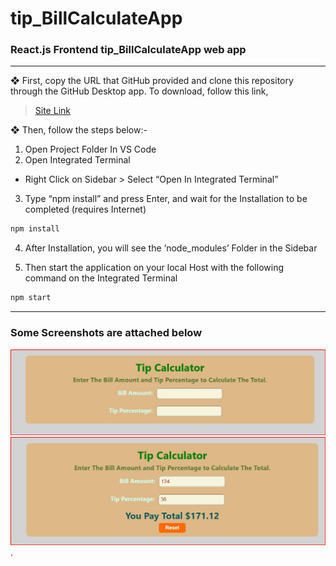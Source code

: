 # tip_BillCalculateApp
### React.js Frontend tip_BillCalculateApp web app
---

❖ First, copy the URL that GitHub provided and clone this repository through the GitHub Desktop app. To download, follow this link, 
> [Site Link](https://desktop.github.com/download/)

❖ Then, follow the steps below:-
1. Open Project Folder In VS Code
2. Open Integrated Terminal
- Right Click on Sidebar > Select “Open In Integrated
Terminal”
3. Type “npm install” and press Enter, and wait for the Installation to be completed (requires Internet)

```bash
npm install
```

4. After Installation, you will see the ‘node_modules’ Folder in the Sidebar

5. Then start the application on your local Host with the following command on the Integrated Terminal

```bash
npm start
```
--- 

### Some Screenshots are attached below
![f1](https://github.com/dipes47/tip_BillCalculateApp/blob/010c34d36b90ee60de208cf8b7ecc8ecf98a3aef/public/Screenshot%202025-09-20%20154157.jpg)
![f2](https://github.com/dipes47/tip_BillCalculateApp/blob/45268fd4bd28d1014b7a0c37e5cf5d726d107627/Screenshot%202025-09-20%20154351.jpg).


